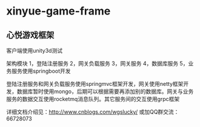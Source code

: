 # xinyue-game-frame

心悦游戏框架
------------------------------------------------------------------------------------------------------------------
客户端使用unity3d测试

架构模块
1，登陆注册服务
2，网关负载服务
3，网关服务
4，数据库服务
5，业务服务使用springboot开发

登陆注册服务和网关负载服务使用springmvc框架开发，网关使用netty框架开发，数据库暂时使用mongo，后期可以根据需要再添加别的数据库。网关与业务服务的数据交互使用rocketmq消息队列。其它服务间的交互使用grpc框架

详细文档介绍见：http://www.cnblogs.com/wgslucky/  或加QQ群交流：66728073




